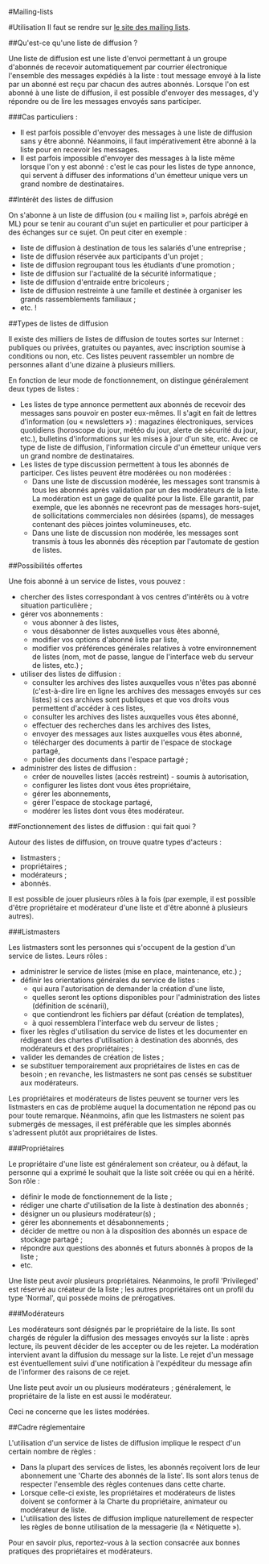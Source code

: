 #Mailing-lists



#Utilisation
Il faut se rendre sur [le site des mailing lists](http://listes.ares-ensiie.eu/wws).



##Qu'est-ce qu'une liste de diffusion ?

Une liste de diffusion est une liste d'envoi permettant à un groupe d'abonnés de recevoir automatiquement par courrier électronique l'ensemble des messages expédiés à la liste : tout message envoyé à la liste par un abonné est reçu par chacun des autres abonnés. Lorsque l'on est abonné à une liste de diffusion, il est possible d'envoyer des messages, d'y répondre ou de lire les messages envoyés sans participer.

###Cas particuliers :

-   Il est parfois possible d'envoyer des messages à une liste de diffusion sans y être abonné. Néanmoins, il faut impérativement être abonné à la liste pour en recevoir les messages.
-  Il est parfois impossible d'envoyer des messages à la liste même lorsque l'on y est abonné : c'est le cas pour les listes de type annonce, qui servent à diffuser des informations d'un émetteur unique vers un grand nombre de destinataires.

##Intérêt des listes de diffusion

On s'abonne à un liste de diffusion (ou « mailing list », parfois abrégé en ML) pour se tenir au courant d'un sujet en particulier et pour participer à des échanges sur ce sujet. On peut citer en exemple :

   - liste de diffusion à destination de tous les salariés d'une entreprise ;
   - liste de diffusion réservée aux participants d'un projet ;
   - liste de diffusion regroupant tous les étudiants d'une promotion ;
   - liste de diffusion sur l'actualité de la sécurité informatique ;
   - liste de diffusion d'entraide entre bricoleurs ;
   - liste de diffusion restreinte à une famille et destinée à organiser les grands rassemblements familiaux ;
   - etc. !

##Types de listes de diffusion

Il existe des milliers de listes de diffusion de toutes sortes sur Internet : publiques ou privées, gratuites ou payantes, avec inscription soumise à conditions ou non, etc. Ces listes peuvent rassembler un nombre de personnes allant d'une dizaine à plusieurs milliers.

En fonction de leur mode de fonctionnement, on distingue généralement deux types de listes :

   - Les listes de type annonce permettent aux abonnés de recevoir des messages sans pouvoir en poster eux-mêmes. Il s'agit en fait de lettres d'information (ou « newsletters ») : magazines électroniques, services quotidiens (horoscope du jour, météo du jour, alerte de sécurité du jour, etc.), bulletins d'informations sur les mises à jour d'un site, etc. Avec ce type de liste de diffusion, l'information circule d'un émetteur unique vers un grand nombre de destinataires.
   - Les listes de type discussion permettent à tous les abonnés de participer. Ces listes peuvent être modérées ou non modérées :
       - Dans une liste de discussion modérée, les messages sont transmis à tous les abonnés après validation par un des modérateurs de la liste. La modération est un gage de qualité pour la liste. Elle garantit, par exemple, que les abonnés ne recevront pas de messages hors-sujet, de sollicitations commerciales non désirées (spams), de messages contenant des pièces jointes volumineuses, etc.
       - Dans une liste de discussion non modérée, les messages sont transmis à tous les abonnés dès réception par l'automate de gestion de listes.

##Possibilités offertes

Une fois abonné à un service de listes, vous pouvez :

   - chercher des listes correspondant à vos centres d'intérêts ou à votre situation particulière ;
   - gérer vos abonnements :
       - vous abonner à des listes,
       - vous désabonner de listes auxquelles vous êtes abonné,
       - modifier vos options d'abonné liste par liste,
       - modifier vos préférences générales relatives à votre environnement de listes (nom, mot de passe, langue de l'interface web du serveur de listes, etc.) ;
   - utiliser des listes de diffusion :
       - consulter les archives des listes auxquelles vous n'êtes pas abonné (c'est-à-dire lire en ligne les archives des messages envoyés sur ces listes) si ces archives sont publiques et que vos droits vous permettent d'accéder à ces listes,
       - consulter les archives des listes auxquelles vous êtes abonné,
       - effectuer des recherches dans les archives des listes,
       - envoyer des messages aux listes auxquelles vous êtes abonné,
       - télécharger des documents à partir de l'espace de stockage partagé,
       - publier des documents dans l'espace partagé ;
  - administrer des listes de diffusion :
       - créer de nouvelles listes (accès restreint) - soumis à autorisation,
       - configurer les listes dont vous êtes propriétaire,
       - gérer les abonnements,
       - gérer l'espace de stockage partagé,
       - modérer les listes dont vous êtes modérateur.

##Fonctionnement des listes de diffusion : qui fait quoi ?

Autour des listes de diffusion, on trouve quatre types d'acteurs :

   - listmasters ;
   - propriétaires ;
   - modérateurs ;
   - abonnés.

Il est possible de jouer plusieurs rôles à la fois (par exemple, il est possible d'être propriétaire et modérateur d'une liste et d'être abonné à plusieurs autres).

###Listmasters

Les listmasters sont les personnes qui s'occupent de la gestion d'un service de listes. Leurs rôles :

   - administrer le service de listes (mise en place, maintenance, etc.) ;
   - définir les orientations générales du service de listes :
       - qui aura l'autorisation de demander la création d'une liste,
       - quelles seront les options disponibles pour l'administration des listes (définition de scénarii),
       - que contiendront les fichiers par défaut (création de templates),
       - à quoi ressemblera l'interface web du serveur de listes ;
   - fixer les règles d'utilisation du service de listes et les documenter en rédigeant des chartes d'utilisation à destination des abonnés, des modérateurs et des propriétaires ;
   - valider les demandes de création de listes ;
   - se substituer temporairement aux propriétaires de listes en cas de besoin ; en revanche, les listmasters ne sont pas censés se substituer aux modérateurs.

Les propriétaires et modérateurs de listes peuvent se tourner vers les listmasters en cas de problème auquel la documentation ne répond pas ou pour toute remarque. Néanmoins, afin que les listmasters ne soient pas submergés de messages, il est préférable que les simples abonnés s'adressent plutôt aux propriétaires de listes.

###Propriétaires

Le propriétaire d'une liste est généralement son créateur, ou à défaut, la personne qui a exprimé le souhait que la liste soit créée ou qui en a hérité. Son rôle :

   - définir le mode de fonctionnement de la liste ;
   - rédiger une charte d'utilisation de la liste à destination des abonnés ;
   - désigner un ou plusieurs modérateur(s) ;
   - gérer les abonnements et désabonnements ;
   - décider de mettre ou non à la disposition des abonnés un espace de stockage partagé ;
   - répondre aux questions des abonnés et futurs abonnés à propos de la liste ;
   - etc.

Une liste peut avoir plusieurs propriétaires. Néanmoins, le profil 'Privileged' est réservé au créateur de la liste ; les autres propriétaires ont un profil du type 'Normal', qui possède moins de prérogatives.


###Modérateurs

Les modérateurs sont désignés par le propriétaire de la liste. Ils sont chargés de réguler la diffusion des messages envoyés sur la liste : après lecture, ils peuvent décider de les accepter ou de les rejeter. La modération intervient avant la diffusion du message sur la liste. Le rejet d'un message est éventuellement suivi d'une notification à l'expéditeur du message afin de l'informer des raisons de ce rejet.

Une liste peut avoir un ou plusieurs modérateurs ; généralement, le propriétaire de la liste en est aussi le modérateur.

Ceci ne concerne que les listes modérées.

##Cadre réglementaire

L'utilisation d'un service de listes de diffusion implique le respect d'un certain nombre de règles :

   - Dans la plupart des services de listes, les abonnés reçoivent lors de leur abonnement une 'Charte des abonnés de la liste'. Ils sont alors tenus de respecter l'ensemble des règles contenues dans cette charte.
   - Lorsque celle-ci existe, les propriétaires et modérateurs de listes doivent se conformer à la Charte du propriétaire, animateur ou modérateur de liste.
   - L'utilisation des listes de diffusion implique naturellement de respecter les règles de bonne utilisation de la messagerie (la « Nétiquette »).

Pour en savoir plus, reportez-vous à la section consacrée aux bonnes pratiques des propriétaires et modérateurs.